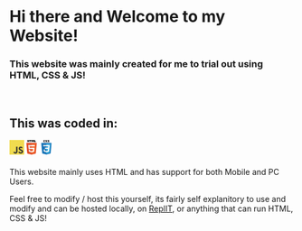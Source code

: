 
# Hi there and Welcome to my Website!

### This website was mainly created for me to trial out using HTML, CSS & JS!
<br />

## This was coded in:
<img align="left" alt="JavaScript" width="26px" src="https://raw.githubusercontent.com/github/explore/80688e429a7d4ef2fca1e82350fe8e3517d3494d/topics/javascript/javascript.png" />

<img align="left" alt="HTML" width="26px" src="https://raw.githubusercontent.com/github/explore/80688e429a7d4ef2fca1e82350fe8e3517d3494d/topics/html/html.png" />

<img align="left" alt="CSS" width="26px" src="https://raw.githubusercontent.com/github/explore/80688e429a7d4ef2fca1e82350fe8e3517d3494d/topics/css/css.png" />
<br />
<br />

This website mainly uses HTML and has support for both Mobile and PC Users. 

Feel free to modify / host this yourself, its fairly self explanitory to use and modify  and can be hosted locally, on [ReplIT](https://www.replt.it/), or anything that can run HTML, CSS & JS!
